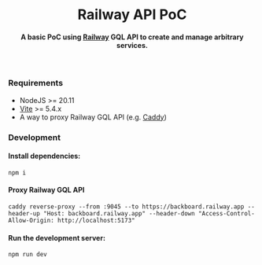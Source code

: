 <h1 align="center">
  <br>
  Railway API PoC
  <br>
</h1>
<h4 align="center">A basic PoC using <a href="https://railway.app/">Railway</a> GQL API to create and manage arbitrary services.</h4>
<br>

### Requirements

- NodeJS >= 20.11
- [Vite](https://vite.dev/) >= 5.4.x
- A way to proxy Railway GQL API (e.g. [Caddy](https://caddyserver.com/))

### Development

#### Install dependencies:

```
npm i
```

#### Proxy Railway GQL API

```
caddy reverse-proxy --from :9045 --to https://backboard.railway.app --header-up "Host: backboard.railway.app" --header-down "Access-Control-Allow-Origin: http://localhost:5173"
```

#### Run the development server:

```
npm run dev
```


